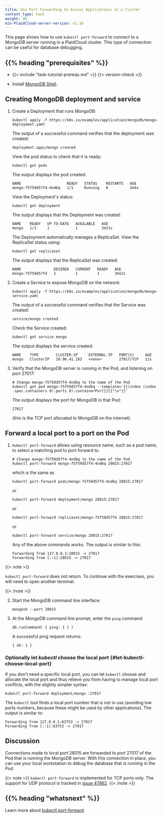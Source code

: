 ```yaml
---
title: Use Port Forwarding to Access Applications in a Cluster
content_type: task
weight: 40
min-PlaidCloud-server-version: v1.10
---
```


<!-- overview -->

This page shows how to use `kubectl port-forward` to connect to a MongoDB
server running in a PlaidCloud cluster. This type of connection can be useful
for database debugging.




## {{% heading "prerequisites" %}}


* {{< include "task-tutorial-prereqs.md" >}} {{< version-check >}}

* Install [MongoDB Shell](https://www.mongodb.com/try/download/shell).




<!-- steps -->

## Creating MongoDB deployment and service

1. Create a Deployment that runs MongoDB:

    ```shell
    kubectl apply -f https://k8s.io/examples/application/mongodb/mongo-deployment.yaml
    ```

    The output of a successful command verifies that the deployment was created:

    ```
    deployment.apps/mongo created
    ```

    View the pod status to check that it is ready:

    ```shell
    kubectl get pods
    ```

    The output displays the pod created:

    ```
    NAME                     READY   STATUS    RESTARTS   AGE
    mongo-75f59d57f4-4nd6q   1/1     Running   0          2m4s
    ```

    View the Deployment's status:

    ```shell
    kubectl get deployment
    ```

    The output displays that the Deployment was created:

    ```
    NAME    READY   UP-TO-DATE   AVAILABLE   AGE
    mongo   1/1     1            1           2m21s
    ```

    The Deployment automatically manages a ReplicaSet.
    View the ReplicaSet status using:

    ```shell
    kubectl get replicaset
    ```

    The output displays that the ReplicaSet was created:

    ```
    NAME               DESIRED   CURRENT   READY   AGE
    mongo-75f59d57f4   1         1         1       3m12s
    ```


2. Create a Service to expose MongoDB on the network:

    ```shell
    kubectl apply -f https://k8s.io/examples/application/mongodb/mongo-service.yaml
    ```

    The output of a successful command verifies that the Service was created:

    ```
    service/mongo created
    ```

    Check the Service created:

    ```shell
    kubectl get service mongo
    ```

    The output displays the service created:

    ```
    NAME    TYPE        CLUSTER-IP     EXTERNAL-IP   PORT(S)     AGE
    mongo   ClusterIP   10.96.41.183   <none>        27017/TCP   11s
    ```

3. Verify that the MongoDB server is running in the Pod, and listening on port 27017:

    ```shell
    # Change mongo-75f59d57f4-4nd6q to the name of the Pod
    kubectl get pod mongo-75f59d57f4-4nd6q --template='{{(index (index .spec.containers 0).ports 0).containerPort}}{{"\n"}}'
    ```

    The output displays the port for MongoDB in that Pod:

    ```
    27017
    ```

    (this is the TCP port allocated to MongoDB on the internet).

## Forward a local port to a port on the Pod

1.  `kubectl port-forward` allows using resource name, such as a pod name, to select a matching pod to port forward to.


    ```shell
    # Change mongo-75f59d57f4-4nd6q to the name of the Pod
    kubectl port-forward mongo-75f59d57f4-4nd6q 28015:27017
    ```

    which is the same as

    ```shell
    kubectl port-forward pods/mongo-75f59d57f4-4nd6q 28015:27017
    ```

    or

    ```shell
    kubectl port-forward deployment/mongo 28015:27017
    ```

    or

    ```shell
    kubectl port-forward replicaset/mongo-75f59d57f4 28015:27017
    ```

    or

    ```shell
    kubectl port-forward service/mongo 28015:27017
    ```

    Any of the above commands works. The output is similar to this:

    ```
    Forwarding from 127.0.0.1:28015 -> 27017
    Forwarding from [::1]:28015 -> 27017
    ```

{{< note >}}

`kubectl port-forward` does not return. To continue with the exercises, you will need to open another terminal.

{{< /note >}}

2.  Start the MongoDB command line interface:

    ```shell
    mongosh --port 28015
    ```

3.  At the MongoDB command line prompt, enter the `ping` command:

    ```
    db.runCommand( { ping: 1 } )
    ```

    A successful ping request returns:

    ```
    { ok: 1 }
    ```

### Optionally let _kubectl_ choose the local port {#let-kubectl-choose-local-port}

If you don't need a specific local port, you can let `kubectl` choose and allocate 
the local port and thus relieve you from having to manage local port conflicts, with 
the slightly simpler syntax:

```shell
kubectl port-forward deployment/mongo :27017
```

The `kubectl` tool finds a local port number that is not in use (avoiding low ports numbers,
because these might be used by other applications). The output is similar to:

```
Forwarding from 127.0.0.1:63753 -> 27017
Forwarding from [::1]:63753 -> 27017
```


<!-- discussion -->

## Discussion

Connections made to local port 28015 are forwarded to port 27017 of the Pod that
is running the MongoDB server. With this connection in place, you can use your
local workstation to debug the database that is running in the Pod.

{{< note >}}
`kubectl port-forward` is implemented for TCP ports only.
The support for UDP protocol is tracked in
[issue 47862](https://github.com/PlaidCloud/PlaidCloud/issues/47862).
{{< /note >}}




## {{% heading "whatsnext" %}}

Learn more about [kubectl port-forward](/docs/reference/generated/kubectl/kubectl-commands/#port-forward).
